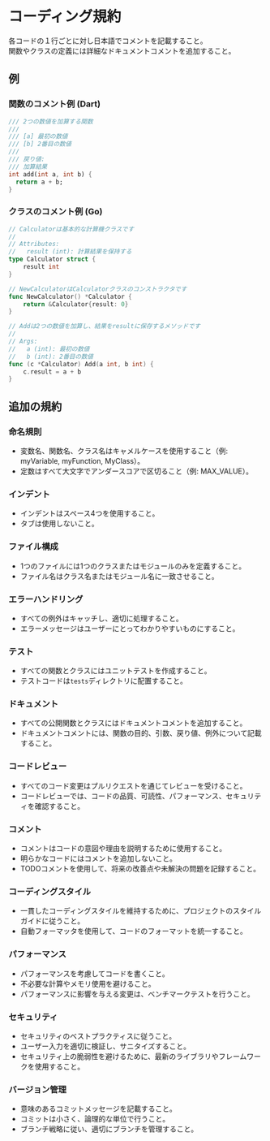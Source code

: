 # コーディング規約

各コードの１行ごとに対し日本語でコメントを記載すること。  
関数やクラスの定義には詳細なドキュメントコメントを追加すること。

## 例

### 関数のコメント例 (Dart)
```dart
/// 2つの数値を加算する関数
///
/// [a] 最初の数値
/// [b] 2番目の数値
/// 
/// 戻り値:
/// 加算結果
int add(int a, int b) {
  return a + b;
}
```

### クラスのコメント例 (Go)
```go
// Calculatorは基本的な計算機クラスです
//
// Attributes:
//   result (int): 計算結果を保持する
type Calculator struct {
    result int
}

// NewCalculatorはCalculatorクラスのコンストラクタです
func NewCalculator() *Calculator {
    return &Calculator{result: 0}
}

// Addは2つの数値を加算し、結果をresultに保存するメソッドです
//
// Args:
//   a (int): 最初の数値
//   b (int): 2番目の数値
func (c *Calculator) Add(a int, b int) {
    c.result = a + b
}
```

## 追加の規約

### 命名規則
- 変数名、関数名、クラス名はキャメルケースを使用すること（例: myVariable, myFunction, MyClass）。
- 定数はすべて大文字でアンダースコアで区切ること（例: MAX_VALUE）。

### インデント
- インデントはスペース4つを使用すること。
- タブは使用しないこと。

### ファイル構成
- 1つのファイルには1つのクラスまたはモジュールのみを定義すること。
- ファイル名はクラス名またはモジュール名に一致させること。

### エラーハンドリング
- すべての例外はキャッチし、適切に処理すること。
- エラーメッセージはユーザーにとってわかりやすいものにすること。

### テスト
- すべての関数とクラスにはユニットテストを作成すること。
- テストコードは`tests`ディレクトリに配置すること。

### ドキュメント
- すべての公開関数とクラスにはドキュメントコメントを追加すること。
- ドキュメントコメントには、関数の目的、引数、戻り値、例外について記載すること。

### コードレビュー
- すべてのコード変更はプルリクエストを通じてレビューを受けること。
- コードレビューでは、コードの品質、可読性、パフォーマンス、セキュリティを確認すること。

### コメント
- コメントはコードの意図や理由を説明するために使用すること。
- 明らかなコードにはコメントを追加しないこと。
- TODOコメントを使用して、将来の改善点や未解決の問題を記録すること。

### コーディングスタイル
- 一貫したコーディングスタイルを維持するために、プロジェクトのスタイルガイドに従うこと。
- 自動フォーマッタを使用して、コードのフォーマットを統一すること。

### パフォーマンス
- パフォーマンスを考慮してコードを書くこと。
- 不必要な計算やメモリ使用を避けること。
- パフォーマンスに影響を与える変更は、ベンチマークテストを行うこと。

### セキュリティ
- セキュリティのベストプラクティスに従うこと。
- ユーザー入力を適切に検証し、サニタイズすること。
- セキュリティ上の脆弱性を避けるために、最新のライブラリやフレームワークを使用すること。

### バージョン管理
- 意味のあるコミットメッセージを記載すること。
- コミットは小さく、論理的な単位で行うこと。
- ブランチ戦略に従い、適切にブランチを管理すること。
